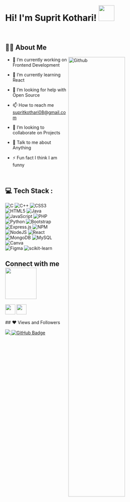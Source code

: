<!-- <div align="center"> -->
<!-- <img width="100%" height = "550px" src="https://3b1b-posts.us-east-1.linodeobjects.com//images/topics/computer-science.jpg" alt="cover" /> -->
<!-- </div> -->


<h1> Hi! I'm Suprit Kothari! <img src = "https://raw.githubusercontent.com/MartinHeinz/MartinHeinz/master/wave.gif" width = 50px> </h1>

<br>

<h2>🙋‍♂️  About Me </h2>

<img width="60%" align="right" alt="Github" src="https://raw.githubusercontent.com/onimur/.github/master/.resources/git-header.svg" />


- 🔭 I’m currently working on Frontend Development

- 🌱 I’m currently learning React

- 🤝 I’m looking for help with Open Source

- 📫 How to reach me supritkothari08@gmail.com

- 👯 I’m looking to collaborate on Projects 

- 💬 Talk to me about Anything

- ⚡ Fun fact I think I am funny

<br>

## 💻 Tech Stack :
![C](https://img.shields.io/badge/c-%2300599C.svg?style=for-the-badge&logo=c&logoColor=white) 
![C++](https://img.shields.io/badge/c++-%2300599C.svg?style=for-the-badge&logo=c%2B%2B&logoColor=white) 
![CSS3](https://img.shields.io/badge/css3-%231572B6.svg?style=for-the-badge&logo=css3&logoColor=white) 
![HTML5](https://img.shields.io/badge/html5-%23E34F26.svg?style=for-the-badge&logo=html5&logoColor=white) 
![Java](https://img.shields.io/badge/java-%23ED8B00.svg?style=for-the-badge&logo=java&logoColor=white) 
![JavaScript](https://img.shields.io/badge/javascript-%23323330.svg?style=for-the-badge&logo=javascript&logoColor=%23F7DF1E) 
![PHP](https://img.shields.io/badge/php-%23777BB4.svg?style=for-the-badge&logo=php&logoColor=white) 
![Python](https://img.shields.io/badge/python-3670A0?style=for-the-badge&logo=python&logoColor=ffdd54) 
![Bootstrap](https://img.shields.io/badge/bootstrap-%23563D7C.svg?style=for-the-badge&logo=bootstrap&logoColor=white) 
![Express.js](https://img.shields.io/badge/express.js-%23404d59.svg?style=for-the-badge&logo=express&logoColor=%2361DAFB) 
![NPM](https://img.shields.io/badge/NPM-%23000000.svg?style=for-the-badge&logo=npm&logoColor=white) 
![NodeJS](https://img.shields.io/badge/node.js-6DA55F?style=for-the-badge&logo=node.js&logoColor=white) 
![React](https://img.shields.io/badge/react-%2320232a.svg?style=for-the-badge&logo=react&logoColor=%2361DAFB) 
![MongoDB](https://img.shields.io/badge/MongoDB-%234ea94b.svg?style=for-the-badge&logo=mongodb&logoColor=white) 
![MySQL](https://img.shields.io/badge/mysql-%2300f.svg?style=for-the-badge&logo=mysql&logoColor=white) 
![Canva](https://img.shields.io/badge/Canva-%2300C4CC.svg?style=for-the-badge&logo=Canva&logoColor=white) 	
![Figma](https://img.shields.io/badge/figma-%23F24E1E.svg?style=for-the-badge&logo=figma&logoColor=white) 
![scikit-learn](https://img.shields.io/badge/scikit--learn-%23F7931E.svg?style=for-the-badge&logo=scikit-learn&logoColor=white) 

<h2> Connect with me <img src='https://raw.githubusercontent.com/ShahriarShafin/ShahriarShafin/main/Assets/handshake.gif' width="100px"> </h2>
<a href = 'https://www.linkedin.com/in/supritkothari/'> <img width = '32px' align= 'center' src="https://raw.githubusercontent.com/rahulbanerjee26/githubAboutMeGenerator/main/icons/linked-in-alt.svg"/></a> 
<a href = 'https://github.com/M4STERR0SH1'> <img width = '32px' align= 'center' src="https://raw.githubusercontent.com/rahulbanerjee26/githubAboutMeGenerator/main/icons/github.svg"/></a> 

<br>

<br>
## ❤ Views and Followers
  <p>
<a href="https://github.com/M4STERR0SH1/github-profile-views-counter">
    <img src="https://komarev.com/ghpvc/?username=M4STERR0SH1">
</a>
<a href="https://github.com/M4STERR0SH1?tab=followers"><img src="https://img.shields.io/github/followers/M4STERR0SH1?label=Followers&style=social" alt="GitHub Badge"></a>
</p>
